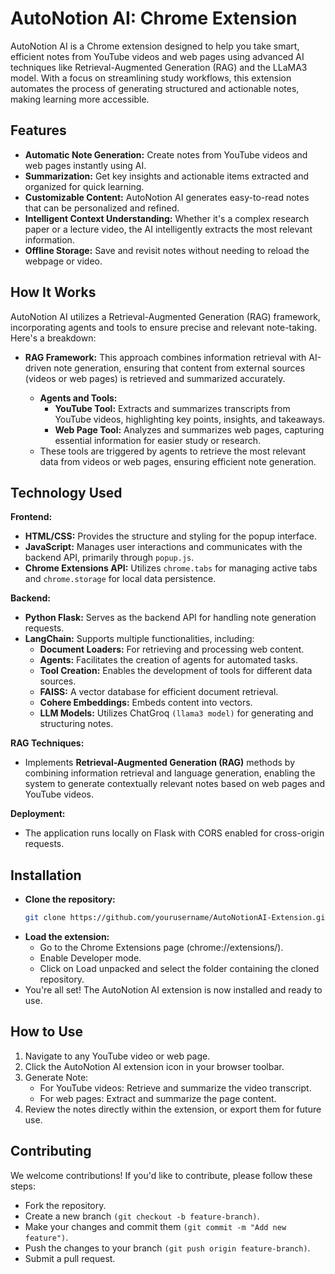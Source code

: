 # AutoNotion AI: Chrome Extension
AutoNotion AI is a Chrome extension designed to help you take smart, efficient notes from YouTube videos and web pages using advanced AI techniques like Retrieval-Augmented Generation (RAG) and the LLaMA3 model. With a focus on streamlining study workflows, this extension automates the process of generating structured and actionable notes, making learning more accessible.

## Features
- **Automatic Note Generation:** Create notes from YouTube videos and web pages instantly using AI.
- **Summarization:** Get key insights and actionable items extracted and organized for quick learning.
- **Customizable Content:** AutoNotion AI generates easy-to-read notes that can be personalized and refined.
- **Intelligent Context Understanding:** Whether it's a complex research paper or a lecture video, the AI intelligently extracts the most relevant information.
- **Offline Storage:** Save and revisit notes without needing to reload the webpage or video.

## How It Works
AutoNotion AI utilizes a Retrieval-Augmented Generation (RAG) framework, incorporating agents and tools to ensure precise and relevant note-taking. Here's a breakdown:

- **RAG Framework:** This approach combines information retrieval with AI-driven note generation, ensuring that content from external sources (videos or web pages) is retrieved and summarized accurately.
  
    - **Agents and Tools:**
        - **YouTube Tool:** Extracts and summarizes transcripts from YouTube videos, highlighting key points, insights, and takeaways.
        - **Web Page Tool:** Analyzes and summarizes web pages, capturing essential information for easier study or research.
    - These tools are triggered by agents to retrieve the most relevant data from videos or web pages, ensuring efficient note generation.

## Technology Used
**Frontend:**

  - **HTML/CSS:** Provides the structure and styling for the popup interface.
  - **JavaScript:** Manages user interactions and communicates with the backend API, primarily through `popup.js`.
  - **Chrome Extensions API:** Utilizes `chrome.tabs` for managing active tabs and `chrome.storage` for local data persistence.

**Backend:**

  - **Python Flask:** Serves as the backend API for handling note generation requests.
  - **LangChain:** Supports multiple functionalities, including:
    - **Document Loaders:** For retrieving and processing web content.
    - **Agents:** Facilitates the creation of agents for automated tasks.
    - **Tool Creation:** Enables the development of tools for different data sources.
    - **FAISS:** A vector database for efficient document retrieval.
    - **Cohere Embeddings:** Embeds content into vectors.
    - **LLM Models:** Utilizes ChatGroq `(llama3 model)` for generating and structuring notes.

**RAG Techniques:**

- Implements **Retrieval-Augmented Generation (RAG)** methods by combining information retrieval and language generation, enabling the system to generate contextually relevant notes based on web pages and YouTube videos.

**Deployment:**

- The application runs locally on Flask with CORS enabled for cross-origin requests.


## Installation
- **Clone the repository:**
  ``` bash
  git clone https://github.com/yourusername/AutoNotionAI-Extension.git
- **Load the extension:**
  - Go to the Chrome Extensions page (chrome://extensions/).
  - Enable Developer mode.
  - Click on Load unpacked and select the folder containing the cloned repository.
- You're all set! The AutoNotion AI extension is now installed and ready to use.
  
## How to Use
1. Navigate to any YouTube video or web page.
2. Click the AutoNotion AI extension icon in your browser toolbar.
3. Generate Note:
    - For YouTube videos: Retrieve and summarize the video transcript.
    - For web pages: Extract and summarize the page content.
4. Review the notes directly within the extension, or export them for future use.

## Contributing
We welcome contributions! If you'd like to contribute, please follow these steps:

- Fork the repository.
- Create a new branch `(git checkout -b feature-branch)`.
- Make your changes and commit them `(git commit -m "Add new feature")`.
- Push the changes to your branch `(git push origin feature-branch)`.
- Submit a pull request.
